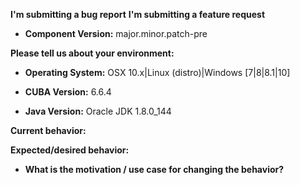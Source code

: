 <!--
ISSUES SUBMITTED THAT DO NOT FOLLOW THIS TEMPLATE WILL BE CLOSED.

SUPPORT REQUESTS SUBMITTED HERE WILL BE CLOSED.

BUGS: Please use this template. 

The HTML comments below are for your reference, and are not displayed
when your issue is submitted, feel free to leave them.

Choose one of the two headings, delete the other.
-->
**I'm submitting a bug report**
**I'm submitting a feature request**

* **Component Version:**
major.minor.patch-pre


**Please tell us about your environment:**
* **Operating System:**
OSX 10.x|Linux (distro)|Windows [7|8|8.1|10]

* **CUBA Version:**
6.6.4
<!--
Minimum supported CUBA version is 6.6.4
-->

* **Java Version:**
Oracle JDK 1.8.0_144

**Current behavior:**


**Expected/desired behavior:**
<!--
If the current behavior is a bug, please provide the steps to reproduce and, if possible, a minimal demo of the
problem along with a runnable gist, if possible.
-->

* **What is the motivation / use case for changing the behavior?**
